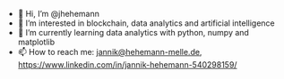 - 👋 Hi, I’m @jhehemann
- 👀 I’m interested in blockchain, data analytics and artificial intelligence
- 🌱 I’m currently learning data analytics with python, numpy and matplotlib
- 📫 How to reach me: jannik@hehemann-melle.de, https://www.linkedin.com/in/jannik-hehemann-540298159/

<!---
jhehemann/jhehemann is a ✨ special ✨ repository because its `README.md` (this file) appears on your GitHub profile.
You can click the Preview link to take a look at your changes.
--->
